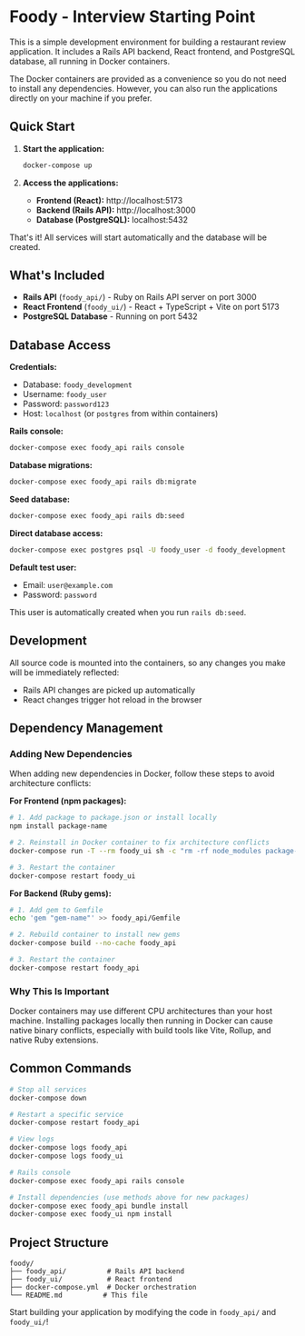 # Foody - Interview Starting Point

This is a simple development environment for building a restaurant review application. It includes a Rails API backend, React frontend, and PostgreSQL database, all running in Docker containers.

The Docker containers are provided as a convenience so you do not need to install any dependencies. However, you can also run the applications directly on your machine if you prefer.

## Quick Start

1. **Start the application:**
   ```bash
   docker-compose up
   ```

2. **Access the applications:**
   - **Frontend (React):** http://localhost:5173
   - **Backend (Rails API):** http://localhost:3000
   - **Database (PostgreSQL):** localhost:5432

That's it! All services will start automatically and the database will be created.

## What's Included

- **Rails API** (`foody_api/`) - Ruby on Rails API server on port 3000
- **React Frontend** (`foody_ui/`) - React + TypeScript + Vite on port 5173
- **PostgreSQL Database** - Running on port 5432

## Database Access

**Credentials:**
- Database: `foody_development`
- Username: `foody_user`
- Password: `password123`
- Host: `localhost` (or `postgres` from within containers)

**Rails console:**
```bash
docker-compose exec foody_api rails console
```

**Database migrations:**
```bash
docker-compose exec foody_api rails db:migrate
```

**Seed database:**
```bash
docker-compose exec foody_api rails db:seed
```

**Direct database access:**
```bash
docker-compose exec postgres psql -U foody_user -d foody_development
```

**Default test user:**
- Email: `user@example.com`
- Password: `password`

This user is automatically created when you run `rails db:seed`.

## Development

All source code is mounted into the containers, so any changes you make will be immediately reflected:

- Rails API changes are picked up automatically
- React changes trigger hot reload in the browser

## Dependency Management

### Adding New Dependencies

When adding new dependencies in Docker, follow these steps to avoid architecture conflicts:

**For Frontend (npm packages):**
```bash
# 1. Add package to package.json or install locally
npm install package-name

# 2. Reinstall in Docker container to fix architecture conflicts
docker-compose run -T --rm foody_ui sh -c "rm -rf node_modules package-lock.json && npm install"

# 3. Restart the container
docker-compose restart foody_ui
```

**For Backend (Ruby gems):**
```bash
# 1. Add gem to Gemfile
echo 'gem "gem-name"' >> foody_api/Gemfile

# 2. Rebuild container to install new gems
docker-compose build --no-cache foody_api

# 3. Restart the container
docker-compose restart foody_api
```

### Why This Is Important

Docker containers may use different CPU architectures than your host machine. Installing packages locally then running in Docker can cause native binary conflicts, especially with build tools like Vite, Rollup, and native Ruby extensions.

## Common Commands

```bash
# Stop all services
docker-compose down

# Restart a specific service
docker-compose restart foody_api

# View logs
docker-compose logs foody_api
docker-compose logs foody_ui

# Rails console
docker-compose exec foody_api rails console

# Install dependencies (use methods above for new packages)
docker-compose exec foody_api bundle install
docker-compose exec foody_ui npm install
```

## Project Structure

```
foody/
├── foody_api/          # Rails API backend
├── foody_ui/           # React frontend
├── docker-compose.yml  # Docker orchestration
└── README.md          # This file
```

Start building your application by modifying the code in `foody_api/` and `foody_ui/`!
